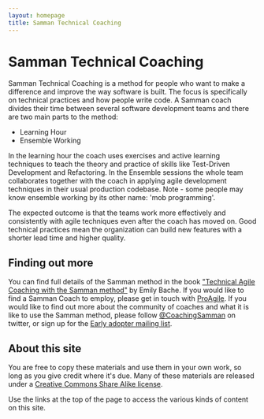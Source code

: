 ```yaml
---
layout: homepage
title: Samman Technical Coaching
---
```


# Samman Technical Coaching

Samman Technical Coaching is a method for people who want to make a difference and improve the way software is built. The focus is specifically on technical practices and how people write code. A Samman coach divides their time between several software development teams and there are two main parts to the method: 

- Learning Hour
- Ensemble Working

In the learning hour the coach uses exercises and active learning techniques to teach the theory and practice of skills like Test-Driven Development and Refactoring. In the Ensemble sessions the whole team collaborates together with the coach in applying agile development techniques in their usual production codebase. Note - some people may know ensemble working by its other name: 'mob programming'.

The expected outcome is that the teams work more effectively and consistently with agile techniques even after the coach has moved on. Good technical practices mean the organization can build new features with a shorter lead time and higher quality. 

## Finding out more

You can find full details of the Samman method in the book ["Technical Agile Coaching with the Samman method"](https://leanpub.com/techagilecoach) by Emily Bache. If you would like to find a Samman Coach to employ, please get in touch with [ProAgile](http://proagile.eu). If you would like to find out more about the community of coaches and what it is like to use the Samman method, please follow [@CoachingSamman](https://twitter.com/coachingsamman) on twitter, or sign up for the [Early adopter mailing list](https://proagile.typeform.com/to/XyUGF46D).

## About this site



You are free to copy these materials and use them in your own work, so long as you give credit where it's due. Many of these materials are released under a [Creative Commons Share Alike license](LICENSE.html). 

Use the links at the top of the page to access the various kinds of content on this site.
